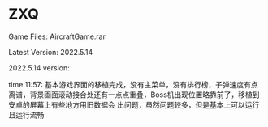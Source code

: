 # ZXQ
Game Files: AircraftGame.rar

Latest Version: 2022.5.14

2022.5.14 version: 

  time 11:57: 基本游戏界面的移植完成，没有主菜单，没有排行榜，子弹速度有点离谱，背景画面滚动接合处还有一点点重叠，Boss机出现位置略靠前了，移植到安卓的屏幕上有些地方用旧数据会 
              出问题，虽然问题较多，但是基本上可以运行且运行流畅
